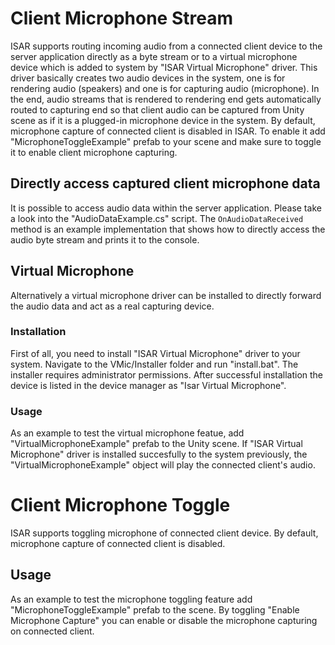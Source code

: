 # Client Microphone Stream
ISAR supports routing incoming audio from a connected client device to the server application directly as a byte stream or to a virtual microphone device which is added to system by "ISAR Virtual Microphone" driver. This driver basically creates two audio devices in the system, one is for rendering audio (speakers) and one is for capturing audio (microphone). In the end, audio streams that is rendered to rendering end gets automatically routed to capturing end so that client audio can be captured from Unity scene as if it is a plugged-in microphone device in the system.
By default, microphone capture of connected client is disabled in ISAR. To enable it add "MicrophoneToggleExample" prefab to your scene and make sure to toggle it to enable client microphone capturing.

## Directly access captured client microphone data
It is possible to access audio data within the server application. Please take a look into the "AudioDataExample.cs" script. The `OnAudioDataReceived` method is an example implementation that shows how to directly access the audio byte stream and prints it to the console. 

## Virtual Microphone
Alternatively a virtual microphone driver can be installed to directly forward the audio data and act as a real capturing device.

### Installation
First of all, you need to install "ISAR Virtual Microphone" driver to your system. Navigate to the VMic/Installer folder and run "install.bat". The installer requires administrator permissions. After successful installation the device is listed in the device manager as "Isar Virtual Microphone".

### Usage
As an example to test the virtual microphone featue, add "VirtualMicrophoneExample" prefab to the Unity scene. If "ISAR Virtual Microphone" driver is installed succesfully to the system previously, the "VirtualMicrophoneExample" object will play the connected client's audio.

# Client Microphone Toggle
ISAR supports toggling microphone of connected client device. By default, microphone capture of connected client is disabled.

## Usage
As an example to test the microphone toggling feature add "MicrophoneToggleExample" prefab to the scene. By toggling "Enable Microphone Capture" you can enable or disable the microphone capturing on connected client.